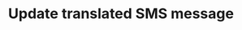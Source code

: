 ---
title: Update translated SMS message
excerpt: The method is used for updating the language version of SMS message.
api:
  file: yespo.json
  operationId: updateTranslateSmsMessage
hidden: false
---